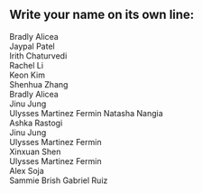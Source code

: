 ## Write your name on its own line:   
Bradly Alicea    
Jaypal Patel    
Irith Chaturvedi   
Rachel Li    
Keon Kim    
Shenhua Zhang   
Bradly Alicea         
Jinu Jung    
Ulysses Martinez Fermin
Natasha Nangia    
Ashka Rastogi    
Jinu Jung      
Ulysses Martinez Fermin     
Xinxuan Shen    
Ulysses Martinez Fermin    
Alex Soja    
Sammie Brish
Gabriel Ruiz

